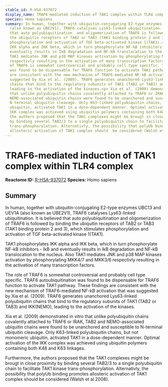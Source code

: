 ```yaml
---
stable_id: R-HSA-937072
display_name: TRAF6-mediated induction of TAK1 complex within TLR4 complex
species: Homo sapiens
summary: In human, together with ubiquitin-conjugating E2-type enzymes UBC13 and UEV1A
  (also known as UBE2V1), TRAF6 catalyses Lys63-linked ubiquitination. It is believed
  that auto polyubiquitination  and oligomerization of TRAF6 is followed by binding
  the ubiquitin receptors of TAB2 or TAB3 (TAK1 binding protein 2 and 3), which stimulates
  phosphorylation and activation of TGF beta-activated kinase 1(TAK1).<p>TAK1 phosphorylates
  IKK alpha and IKK beta, which in turn phosphorylate NF-kB inhibitors - IkB  and
  eventually results in IkB degradation and NF-kB translocation to the nucleus. Also
  TAK1 mediates JNK and p38 MAP kinases activation by phosphorylating MKK4/7 and MKK3/6
  respectivly resulting in the activation of many transcription factors. <p>The role
  of TRAF6 is somewhat controversial and probably cell type specific. TRAF6 autoubiquitination
  was found to be dispensable for TRAF6 function to activate TAK1 pathway. These findings
  are consistent with the new mechanism of TRAF6-mediated NF-kB activation that was
  suggested by Xia et al. (2009). TRAF6 generates unanchored Lys63-linked polyubiquitin
  chains that bind to the regulatory subunits of TAK1 (TAB2 or TAB3) and IKK(NEMO),
  leading to the activation of the kinases.<p> Xia et al. (2009) demonstrated in vitro
  that unlike polyubiquitin chains covalently attached to TRAF6 or IRAK, TAB2 and
  NEMO-associated ubiquitin chains were found to be unanchored and susceptible to
  N-terminal ubiquitin cleavage. Only K63-linked polyubiquitin chains, but not monomeric
  ubiquitin, activated TAK1 in a dose-dependent manner. Optimal activation of the
  IKK complex was achieved using ubiquitin polymers containing both K48 and K63 linkages.<p>Furthermore,
  the authors proposed that the TAK1 complexes might be brougt in close proximity
  by binding several TAB2/3 to a single polyubiquitin chain to facilitate TAK1 kinase
  trans-phosphorylation. Alternativly, the possibility that polyUb binding promotes
  allosteric activation of TAK1 complex should  be considered (Walsh et al 2008).
---
```


# TRAF6-mediated induction of TAK1 complex within TLR4 complex
**Reactome ID:** [R-HSA-937072](https://reactome.org/content/detail/R-HSA-937072)
**Species:** Homo sapiens

## Summary

In human, together with ubiquitin-conjugating E2-type enzymes UBC13 and UEV1A (also known as UBE2V1), TRAF6 catalyses Lys63-linked ubiquitination. It is believed that auto polyubiquitination  and oligomerization of TRAF6 is followed by binding the ubiquitin receptors of TAB2 or TAB3 (TAK1 binding protein 2 and 3), which stimulates phosphorylation and activation of TGF beta-activated kinase 1(TAK1).<p>TAK1 phosphorylates IKK alpha and IKK beta, which in turn phosphorylate NF-kB inhibitors - IkB  and eventually results in IkB degradation and NF-kB translocation to the nucleus. Also TAK1 mediates JNK and p38 MAP kinases activation by phosphorylating MKK4/7 and MKK3/6 respectivly resulting in the activation of many transcription factors. <p>The role of TRAF6 is somewhat controversial and probably cell type specific. TRAF6 autoubiquitination was found to be dispensable for TRAF6 function to activate TAK1 pathway. These findings are consistent with the new mechanism of TRAF6-mediated NF-kB activation that was suggested by Xia et al. (2009). TRAF6 generates unanchored Lys63-linked polyubiquitin chains that bind to the regulatory subunits of TAK1 (TAB2 or TAB3) and IKK(NEMO), leading to the activation of the kinases.<p> Xia et al. (2009) demonstrated in vitro that unlike polyubiquitin chains covalently attached to TRAF6 or IRAK, TAB2 and NEMO-associated ubiquitin chains were found to be unanchored and susceptible to N-terminal ubiquitin cleavage. Only K63-linked polyubiquitin chains, but not monomeric ubiquitin, activated TAK1 in a dose-dependent manner. Optimal activation of the IKK complex was achieved using ubiquitin polymers containing both K48 and K63 linkages.<p>Furthermore, the authors proposed that the TAK1 complexes might be brougt in close proximity by binding several TAB2/3 to a single polyubiquitin chain to facilitate TAK1 kinase trans-phosphorylation. Alternativly, the possibility that polyUb binding promotes allosteric activation of TAK1 complex should  be considered (Walsh et al 2008).
